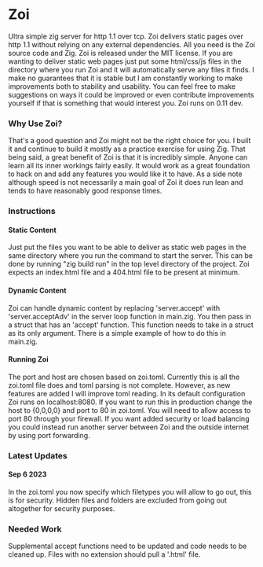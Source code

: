 # Zoi
Ultra simple zig server for http 1.1 over tcp.
Zoi delivers static pages over http 1.1 without relying on any external dependencies. All you need is the Zoi source code and Zig. Zoi is released under the MIT license. If you are wanting to deliver static web pages just put some html/css/js files in the directory where you run Zoi and it will automatically serve any files it finds. I make no guarantees that it is stable but I am constantly working to make improvements both to stability and usability. You can feel free to make suggestions on ways it could be improved or even contribute improvements yourself if that is something that would interest you. Zoi runs on 0.11 dev.


### Why Use Zoi?
That's a good question and Zoi might not be the right choice for you. I built it and continue to build it mostly as a practice exercise for using Zig. That being said, a great benefit of Zoi is that it is incredibly simple. Anyone can learn all its inner workings fairly easily. It would work as a great foundation to hack on and add any features you would like it to have. As a side note although speed is not necessarily a main goal of Zoi it does run lean and tends to have reasonably good response times. 

### Instructions
#### Static Content
Just put the files you want to be able to deliver as static web pages in the same directory where you run the command to start the server. This can be done by running "zig build run" in the top level directory of the project. Zoi expects an index.html file and a 404.html file to be present at minimum.

#### Dynamic Content
Zoi can handle dynamic content by replacing 'server.accept' with 'server.acceptAdv' in the server loop function in main.zig. You then pass in a struct that has an 'accept' function. This function needs to take in a struct as its only argument. There is a simple example of how to do this in main.zig. 

#### Running Zoi
The port and host are chosen based on zoi.toml. Currently this is all the zoi.toml file does and toml parsing is not complete. However, as new features are added I will improve toml reading. In its default configuration Zoi runs on localhost:8080. If you want to run this in production change the host to {0,0,0,0} and port to 80 in zoi.toml. You will need to allow access to port 80 through your firewall.  If you want added security or load balancing you could instead run another server between Zoi and the outside internet by using port forwarding. 

### Latest Updates
#### Sep 6 2023
In the zoi.toml you now specify which filetypes you will allow to go out, this is for security. Hidden files and folders are excluded from going out altogether for security purposes.

### Needed Work
Supplemental accept functions need to be updated and code needs to be cleaned up. Files with no extension should pull a '.html' file.
